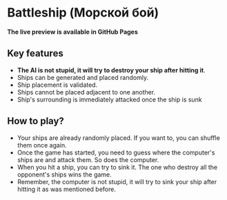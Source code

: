 # Battleship (Морской бой)

**The live preview is available in GitHub Pages**

## Key features
- **The AI is not stupid, it will try to destroy your ship after hitting it**.
- Ships can be generated and placed randomly.
- Ship placement is validated.
- Ships cannot be placed adjacent to one another.
- Ship's surrounding is immediately attacked once the ship is sunk

## How to play?
- Your ships are already randomly placed. If you want to, you can shuffle them once again.
- Once the game has started, you need to guess where the computer's ships are and attack them. So does the computer.
- When you hit a ship, you can try to sink it. The one who destroy all the opponent's ships wins the game.
- Remember, the computer is not stupid, it will try to sink your ship after hitting it as was mentioned before.
